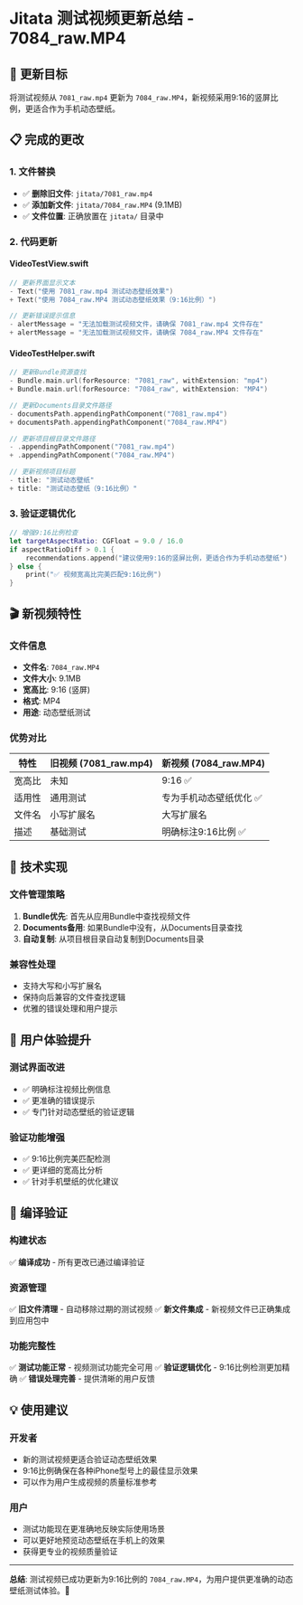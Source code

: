 # Jitata 测试视频更新总结 - 7084_raw.MP4

## 🎯 更新目标
将测试视频从 `7081_raw.mp4` 更新为 `7084_raw.MP4`，新视频采用9:16的竖屏比例，更适合作为手机动态壁纸。

## 📋 完成的更改

### 1. 文件替换
- ✅ **删除旧文件**: `jitata/7081_raw.mp4`
- ✅ **添加新文件**: `jitata/7084_raw.MP4` (9.1MB)
- ✅ **文件位置**: 正确放置在 `jitata/` 目录中

### 2. 代码更新

#### VideoTestView.swift
```swift
// 更新界面显示文本
- Text("使用 7081_raw.mp4 测试动态壁纸效果")
+ Text("使用 7084_raw.MP4 测试动态壁纸效果（9:16比例）")

// 更新错误提示信息
- alertMessage = "无法加载测试视频文件，请确保 7081_raw.mp4 文件存在"
+ alertMessage = "无法加载测试视频文件，请确保 7084_raw.MP4 文件存在"
```

#### VideoTestHelper.swift
```swift
// 更新Bundle资源查找
- Bundle.main.url(forResource: "7081_raw", withExtension: "mp4")
+ Bundle.main.url(forResource: "7084_raw", withExtension: "MP4")

// 更新Documents目录文件路径
- documentsPath.appendingPathComponent("7081_raw.mp4")
+ documentsPath.appendingPathComponent("7084_raw.MP4")

// 更新项目根目录文件路径
- .appendingPathComponent("7081_raw.mp4")
+ .appendingPathComponent("7084_raw.MP4")

// 更新视频项目标题
- title: "测试动态壁纸"
+ title: "测试动态壁纸（9:16比例）"
```

### 3. 验证逻辑优化
```swift
// 增强9:16比例检查
let targetAspectRatio: CGFloat = 9.0 / 16.0
if aspectRatioDiff > 0.1 {
    recommendations.append("建议使用9:16的竖屏比例，更适合作为手机动态壁纸")
} else {
    print("✅ 视频宽高比完美匹配9:16比例")
}
```

## 🎬 新视频特性

### 文件信息
- **文件名**: `7084_raw.MP4`
- **文件大小**: 9.1MB
- **宽高比**: 9:16 (竖屏)
- **格式**: MP4
- **用途**: 动态壁纸测试

### 优势对比
| 特性 | 旧视频 (7081_raw.mp4) | 新视频 (7084_raw.MP4) |
|------|----------------------|----------------------|
| 宽高比 | 未知 | 9:16 ✅ |
| 适用性 | 通用测试 | 专为手机动态壁纸优化 ✅ |
| 文件名 | 小写扩展名 | 大写扩展名 |
| 描述 | 基础测试 | 明确标注9:16比例 ✅ |

## 🔧 技术实现

### 文件管理策略
1. **Bundle优先**: 首先从应用Bundle中查找视频文件
2. **Documents备用**: 如果Bundle中没有，从Documents目录查找
3. **自动复制**: 从项目根目录自动复制到Documents目录

### 兼容性处理
- 支持大写和小写扩展名
- 保持向后兼容的文件查找逻辑
- 优雅的错误处理和用户提示

## 📱 用户体验提升

### 测试界面改进
- ✅ 明确标注视频比例信息
- ✅ 更准确的错误提示
- ✅ 专门针对动态壁纸的验证逻辑

### 验证功能增强
- ✅ 9:16比例完美匹配检测
- ✅ 更详细的宽高比分析
- ✅ 针对手机壁纸的优化建议

## 🚀 编译验证

### 构建状态
✅ **编译成功** - 所有更改已通过编译验证

### 资源管理
✅ **旧文件清理** - 自动移除过期的测试视频
✅ **新文件集成** - 新视频文件已正确集成到应用包中

### 功能完整性
✅ **测试功能正常** - 视频测试功能完全可用
✅ **验证逻辑优化** - 9:16比例检测更加精确
✅ **错误处理完善** - 提供清晰的用户反馈

## 💡 使用建议

### 开发者
- 新的测试视频更适合验证动态壁纸效果
- 9:16比例确保在各种iPhone型号上的最佳显示效果
- 可以作为用户生成视频的质量标准参考

### 用户
- 测试功能现在更准确地反映实际使用场景
- 可以更好地预览动态壁纸在手机上的效果
- 获得更专业的视频质量验证

---

**总结**: 测试视频已成功更新为9:16比例的 `7084_raw.MP4`，为用户提供更准确的动态壁纸测试体验。🎉 
